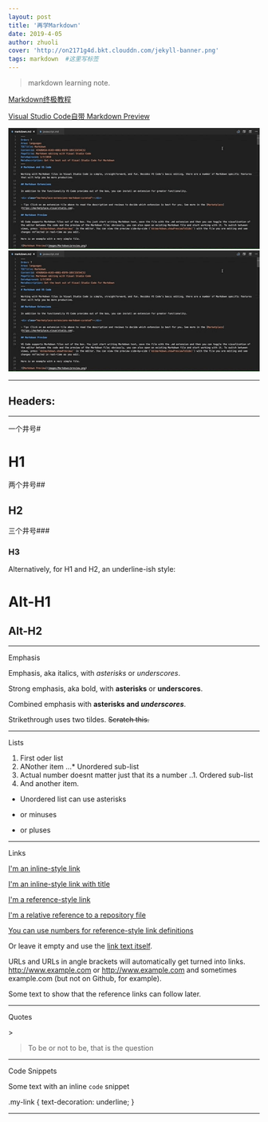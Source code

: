 ```yaml
---
layout: post
title: '再学Markdown'
date: 2019-4-05
author: zhuoli
cover: 'http://on2171g4d.bkt.clouddn.com/jekyll-banner.png'
tags: markdown  #这里写标签
---
```


> markdown learning note.

[Markdown终极教程](https://blog.ghost.org/markdown/) 

[Visual Studio Code自带 Markdown Preview](https://code.visualstudio.com/Docs/languages/markdown)

![all text](../assets/img/md-dynamic-preview.gif)
![all text](https://github.com/Zhuoli/zhuoli.github.io/blob/master/assets/img/md-dynamic-preview.gif)


---
## Headers:
---
一个井号\#
# H1
两个井号\##
## H2
三个井号\###
### H3

Alternatively, for H1 and H2, an underline-ish style:

Alt-H1
======

Alt-H2
------
---
Emphasis

Emphasis, aka italics, with *asterisks* or _underscores_.

Strong emphasis, aka bold, with **asterisks** or __underscores__.

Combined emphasis with **asterisks and _underscores_**.

Strikethrough uses two tildes. ~~Scratch this.~~

---

Lists
1. First oder list
2. ANother item
...* Unordered sub-list
1. Actual number doesnt matter just that its a number
..1. Ordered sub-list
4. And another item.

* Unordered list can use asterisks
- or minuses
+ or pluses

---

Links

[I'm an inline-style link](https://www.google.com)

[I'm an inline-style link with title](https://www.google.com "Google's Homepage")

[I'm a reference-style link][Arbitrary case-insensitive reference text]

[I'm a relative reference to a repository file](../blob/master/LICENSE)

[You can use numbers for reference-style link definitions][1]

Or leave it empty and use the [link text itself].

URLs and URLs in angle brackets will automatically get turned into links. 
http://www.example.com or <http://www.example.com> and sometimes 
example.com (but not on Github, for example).

Some text to show that the reference links can follow later.

[arbitrary case-insensitive reference text]: https://www.mozilla.org
[1]: http://slashdot.org
[link text itself]: http://www.reddit.com


---

Quotes

\>
> To be or not to be, that is the question

---

Code Snippets

Some text with an inline `code` snippet

 .my-link {
        text-decoration: underline;
    }

---